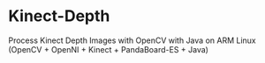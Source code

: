 # Kinect-Depth
Process Kinect Depth Images with OpenCV with Java on ARM Linux (OpenCV + OpenNI + Kinect + PandaBoard-ES + Java)

